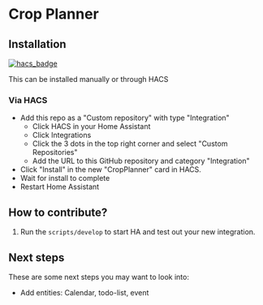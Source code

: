 # Crop Planner

## Installation

[![hacs_badge](https://img.shields.io/badge/HACS-Custom-41BDF5.svg?style=for-the-badge)](https://github.com/hacs/integration)

This can be installed manually or through HACS

### Via HACS

- Add this repo as a "Custom repository" with type "Integration"
  - Click HACS in your Home Assistant
  - Click Integrations
  - Click the 3 dots in the top right corner and select "Custom Repositories"
  - Add the URL to this GitHub repository and category "Integration"
- Click "Install" in the new "CropPlanner" card in HACS.
- Wait for install to complete
- Restart Home Assistant

## How to contribute?

1. Run the `scripts/develop` to start HA and test out your new integration.

## Next steps

These are some next steps you may want to look into:

- Add entities: Calendar, todo-list, event
